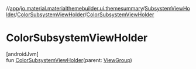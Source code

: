 //[app](../../../../index.md)/[io.material.materialthemebuilder.ui.themesummary](../../index.md)/[SubsystemViewHolder](../index.md)/[ColorSubsystemViewHolder](index.md)/[ColorSubsystemViewHolder](-color-subsystem-view-holder.md)

# ColorSubsystemViewHolder

[androidJvm]\
fun [ColorSubsystemViewHolder](-color-subsystem-view-holder.md)(parent: [ViewGroup](https://developer.android.com/reference/kotlin/android/view/ViewGroup.html))
